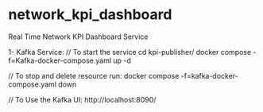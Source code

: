 # network_kpi_dashboard
Real Time Network KPI Dashboard Service

1- Kafka Service:
// To start the service
cd kpi-publisher/
docker compose -f=Kafka-docker-compose.yaml up -d

// To stop and delete resource run: 
docker compose -f=kafka-docker-compose.yaml down

// To Use the Kafka UI:
http://localhost:8090/